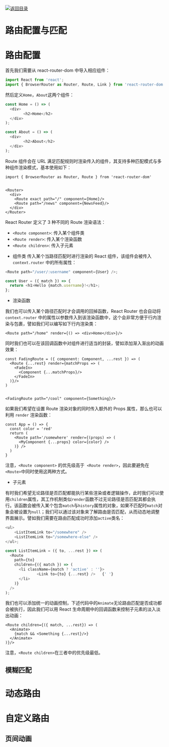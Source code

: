 [![返回目录](https://parg.co/UY3)](https://parg.co/U0I)

# 路由配置与匹配

# 路由配置

首先我们需要从 react-router-dom 中导入相应组件：

```js
import React from 'react';
import { BrowserRouter as Router, Route, Link } from 'react-router-dom';
```

然后定义`Home`，`About`这两个组件：

```js
const Home = () => (
  <div>
        <h2>Home</h2> 
  </div>
);

const About = () => (
  <div>
        <h2>About</h2> 
  </div>
);
```

Route 组件会在 URL 满足匹配规则时渲染传入的组件，其支持多种匹配模式与多种组件渲染模式，基本使用如下：

```
import { BrowserRouter as Router, Route } from 'react-router-dom'


<Router>
  <div>
    <Route exact path="/" component={Home}/>
    <Route path="/news" component={NewsFeed}/>
  </div>
</Router>
```

React Router 定义了 3 种不同的 Route 渲染语法：

- `<Route component>`: 传入某个组件类
- `<Route render>`: 传入某个渲染函数
- `<Route children>`: 传入子元素

* 组件类
  传入某个当路径匹配时进行渲染的 React 组件，该组件会被传入`context.router` 中的所有属性：

```js
<Route path="/user/:username" component={User} />;

const User = ({ match }) => {
  return <h1>Hello {match.username}!</h1>;
};
```

- 渲染函数

我们也可以传入某个路径匹配时才会调用的回掉函数，React Router 也会自动将 `context.router` 中的属性以参数传入到该渲染函数中，这个会非常方便于行内渲染与包裹，譬如我们可以编写如下行内渲染类：

```
<Route path="/home" render={() => <div>Home</div>}/>

```

同时我们也可以在该回调函数中对组件进行适当的封装，譬如添加渐入渐出的动画效果：

```
const FadingRoute = ({ component: Component, ...rest }) => (
  <Route {...rest} render={matchProps => (
    <FadeIn>
      <Component {...matchProps}/>
    </FadeIn>
  )}/>
)


<FadingRoute path="/cool" component={Something}/>
```

如果我们希望在设置 Route 渲染对象的同时传入额外的 Props 属性，那么也可以利用 `render` 渲染函数：

```
const App = () => {
  const color = 'red'
  return (
    <Route path='/somewhere' render={(props) => (
      <MyComponent {...props} color={color} />
    )} />
  )
}
```

注意，`<Route component>` 的优先级高于  `<Route render>`，因此要避免在`<Route>`中同时使用这两种方式。

- 子元素

有时我们希望无论路径是否匹配都能执行某些渲染或者逻辑操作，此时我们可以使用`children`属性，其工作机制类似`render`函数不过无论路径是否匹配其都会执行。该函数会被传入某个包含`match`与`history`属性的对象，如果不匹配时`match`对象会被设置为`null`；我们可以通过该对象来了解路由是否匹配，从而动态地调整界面展示。譬如我们需要在路由匹配成功时添加`active`类名：

```js
<ul>
    <ListItemLink to="/somewhere" />
    <ListItemLink to="/somewhere-else" />
</ul>;

const ListItemLink = ({ to, ...rest }) => (
  <Route
    path={to}
    children={({ match }) => (
      <li className={match ? 'active' : ''}>
              <Link to={to} {...rest} />   {' '}
      </li>
    )}
  />
);
```

我们也可以添加统一的动画控制，下述代码中的`Animate`无论路由匹配是否成功都会被执行，因此我们可以用 React 生命周期中的回调函数来控制子元素的淡入淡出动画：

```
<Route children={({ match, ...rest}) => (
  <Animate>
    {match && <Something {...rest}/>}
  </Animate>
)}/>
```

注意，`<Route children>`在三者中的优先级最低。

## 模糊匹配

# 动态路由

# 自定义路由

## 页间动画
